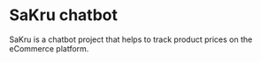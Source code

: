 # SaKru chatbot
SaKru is a chatbot project that helps to track product prices on the eCommerce platform.
